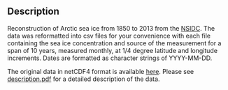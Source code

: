 ## Description
Reconstruction of Arctic sea ice from 1850 to 2013 from the [NSIDC](http://nsidc.org/about/overview). The data was reformatted into csv files for your convenience with each file containing the sea ice concentration and source of the measurement for a span of 10 years, measured monthly, at 1/4 degree latitude and longitude increments. Dates are formatted as character strings of YYYY-MM-DD.

The original data in netCDF4 format is available [here](https://nsidc.org/data/g10010). Please see [description.pdf](https://github.com/UCIDataScienceInitiative/Climate_Hackathon/blob/master/arctic_sea_ice/description.pdf) for a detailed description of the data.